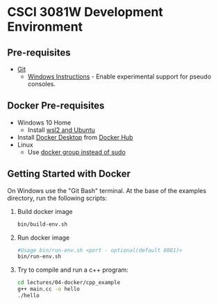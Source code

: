 # CSCI 3081W Development Environment

## Pre-requisites
  * [Git](https://git-scm.com/)
    * [Windows Instructions](https://positive-stud.medium.com/how-to-download-install-git-for-windows-23ae8c12c5c7) - Enable experimental support for pseudo consoles.

## Docker Pre-requisites
  * Windows 10 Home
    * Install [wsl2 and Ubuntu](https://www.youtube.com/watch?v=ilKQHAFeQR0&list=RDCMUCzLbHrU7U3cUDNQWWAqjceA&start_radio=1&t=7)
  * Install [Docker Desktop](https://hub.docker.com/?overlay=onboarding) from [Docker Hub](https://hub.docker.com/)
  * Linux
    * Use [docker group instead of sudo](https://www.digitalocean.com/community/tutorials/how-to-install-and-use-docker-on-ubuntu-18-04)

## Getting Started with Docker

On Windows use the "Git Bash" terminal.  At the base of the examples directory, run the following scripts:

1. Build docker image

    ```bash
    bin/build-env.sh
    ```

2. Run docker image

    ```bash
    #Usage bin/run-env.sh <port - optional(default 8081)>
    bin/run-env.sh
    ```

3. Try to compile and run a c++ program:

    ```bash
    cd lectures/04-docker/cpp_example
    g++ main.cc -o hello
    ./hello
    ```
